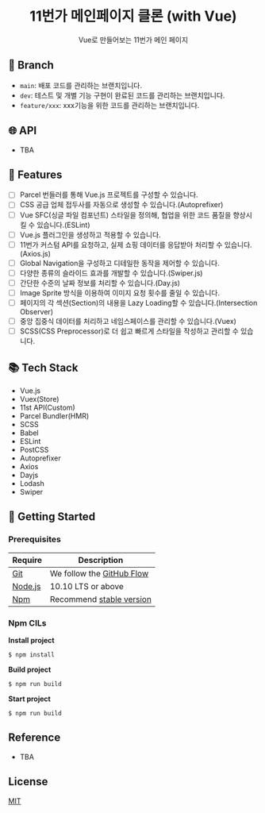 <div align=center>

# 11번가 메인페이지 클론 (with Vue)

Vue로 만들어보는 11번가 메인 페이지

</div>

## 🌿 Branch 

- `main`: 배포 코드를 관리하는 브랜치입니다.
- `dev`: 테스트 및 개별 기능 구현이 완료된 코드를 관리하는 브랜치입니다.
- `feature/xxx`: xxx기능을 위한 코드를 관리하는 브랜치입니다.

## 🌐 API

- TBA

## 🚩 Features

- [ ] Parcel 번들러를 통해 Vue.js 프로젝트를 구성할 수 있습니다.
- [ ] CSS 공급 업체 접두사를 자동으로 생성할 수 있습니다.(Autoprefixer)
- [ ] Vue SFC(싱글 파일 컴포넌트) 스타일을 정의해, 협업을 위한 코드 품질을 향상시킬 수 있습니다.(ESLint)
- [ ] Vue.js 플러그인을 생성하고 적용할 수 있습니다.
- [ ] 11번가 커스텀 API를 요청하고, 실제 쇼핑 데이터를 응답받아 처리할 수 있습니다.(Axios.js)
- [ ] Global Navigation을 구성하고 디테일한 동작을 제어할 수 있습니다.
- [ ] 다양한 종류의 슬라이드 효과를 개발할 수 있습니다.(Swiper.js)
- [ ] 간단한 수준의 날짜 정보를 처리할 수 있습니다.(Day.js)
- [ ] Image Sprite 방식을 이용하여 이미지 요청 횟수를 줄일 수 있습니다.
- [ ] 페이지의 각 섹션(Section)의 내용을 Lazy Loading할 수 있습니다.(Intersection Observer)
- [ ] 중앙 집중식 데이터를 처리하고 네임스페이스를 관리할 수 있습니다.(Vuex)
- [ ] SCSS(CSS Preprocessor)로 더 쉽고 빠르게 스타일을 작성하고 관리할 수 있습니다.

## 📚 Tech Stack

- Vue.js
- Vuex(Store)
- 11st API(Custom)
- Parcel Bundler(HMR)
- SCSS
- Babel
- ESLint
- PostCSS
- Autoprefixer
- Axios
- Dayjs
- Lodash
- Swiper

## 🔧 Getting Started 

### Prerequisites

| Require                              | Description                                                               |
| ------------------------------------ | ------------------------------------------------------------------------- |
| [Git](https://git-scm.com/)          | We follow the [GitHub Flow](https://guides.github.com/introduction/flow/) |
| [Node.js](nodejs.org)                | 10.10 LTS or above                                                        |
| [Npm](https://www.npmjs.com/)        | Recommend [stable version](https://github.com/npm/cli)                    |

### Npm CILs

__Install project__
```
$ npm install 
```

__Build project__
```
$ npm run build
```

__Start project__
```
$ npm run build
```

## Reference

- TBA

## License

[MIT](./LICENSE)